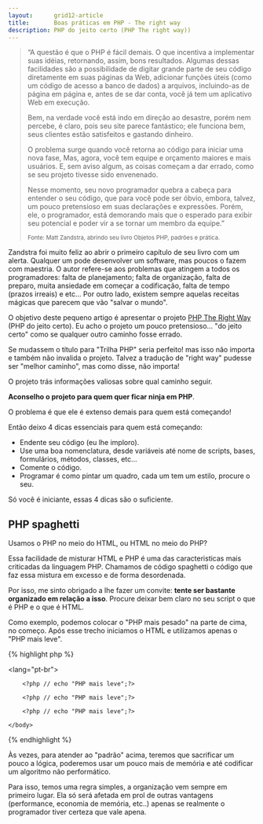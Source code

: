 ```yaml
---
layout:      grid12-article
title:       Boas práticas em PHP - The right way
description: PHP do jeito certo (PHP The right way))
---
```



> “A questão é que o PHP é fácil demais. O que incentiva a implementar suas idéias, retornando, assim, bons resultados. 
> Algumas dessas facilidades são a possibilidade de digitar grande parte de seu código diretamente em suas páginas da Web,
> adicionar funções úteis (como um código de acesso a banco de dados) a arquivos, incluindo-as de página em página e, 
> antes de se dar conta, você já tem um aplicativo Web em execução.
> 
> Bem, na verdade você está indo em direção ao desastre, porém nem percebe, é claro, pois seu site parece fantástico; ele 
> funciona bem, seus clientes estão satisfeitos e gastando dinheiro.
> 
> O problema surge quando você retorna ao código para iniciar uma nova fase, Mas, agora, você tem equipe e orçamento 
> maiores e mais usuários. E, sem aviso algum, as coisas começam a dar errado, como se seu projeto tivesse sido envenenado.
> 
> Nesse momento, seu novo programador quebra a cabeça para entender o seu código, que para você pode ser óbvio, embora, 
> talvez, um pouco pretensioso em suas declarações e expressões. Porém, ele, o programador, está demorando mais que o 
> esperado para exibir seu potencial e poder vir a se tornar um membro da equipe.”
>  
> <small>Fonte: Matt Zandstra, abrindo seu livro Objetos PHP, padrões e prática.</small>

Zandstra foi muito feliz ao abrir o primeiro capítulo de seu livro com um alerta. Qualquer um pode desenvolver um 
software, mas poucos o fazem com maestria. O autor refere-se aos problemas que atingem a todos os programadores: falta 
de planejamento; falta de organização, falta de preparo, muita ansiedade em começar a codificação, falta de tempo 
(prazos irreais) e etc... Por outro lado, existem sempre aquelas receitas mágicas que parecem que vão "salvar o mundo".


O objetivo deste pequeno artigo é apresentar o projeto [PHP The Right Way](http://br.phptherightway.com/ "link-externo") 
(PHP do jeito certo). Eu acho o projeto um pouco pretensioso... "do jeito certo" como se qualquer outro caminho fosse errado.

Se mudassem o título para "Trilha PHP" seria perfeito! mas isso não importa e também não invalida o projeto.
Talvez a tradução de "right way" pudesse ser "melhor caminho", mas como disse, não importa!

O projeto trás informações valiosas sobre qual caminho seguir. 

__Aconselho o projeto para quem quer ficar ninja em PHP__.

O problema é que ele é extenso demais para quem está começando! 

Então deixo 4 dicas essenciais para quem está começando:

- Endente seu código (eu lhe imploro).
- Use uma boa nomenclatura, desde variáveis até nome de scripts, bases, formulários, métodos, classes, etc...
- Comente o código.
- Programar é como pintar um quadro, cada um tem um estilo, procure o seu.

Só você é iniciante, essas 4 dicas são o suficiente.




PHP spaghetti
---

Usamos o PHP no meio do HTML, ou HTML no meio do PHP?

Essa facilidade de misturar HTML e PHP é uma das caracteristicas mais criticadas da linguagem PHP. Chamamos de código
spaghetti o código que faz essa mistura em excesso e de forma desordenada.

Por isso, me sinto obrigado a lhe fazer um convite: __tente ser bastante organizado em relação a isso__. Procure deixar 
bem claro no seu script o que é PHP e o que é HTML.

Como exemplo, podemos colocar o "PHP mais pesado" na parte de cima, no começo. Após esse trecho iniciamos o HTML e 
utilizamos apenas o "PHP mais leve".

{% highlight php %}
<?php

... code
... code
... code
... code
... code

?>
<!DOCTYPE html>
<lang="pt-br">
    <head>
        <meta charset="utf-8" />
        <title>Simple Form</title>
    </head>
    <body>

        <?php // echo "PHP mais leve";?>

        <?php // echo "PHP mais leve";?>

        <?php // echo "PHP mais leve";?>

    </body>
</html>
{% endhighlight %}

Às vezes, para atender ao "padrão" acima, teremos que sacrificar um pouco a lógica, poderemos usar um pouco mais de 
memória e até codificar um algoritmo não performático.

Para isso, temos uma regra simples, a organização vem sempre em primeiro lugar. Ela só será afetada em prol de outras 
vantagens (performance, economia de memória, etc..) apenas se realmente o programador tiver certeza que vale apena.